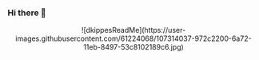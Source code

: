 ### Hi there 👋

<div align="center">
![dkippesReadMe](https://user-images.githubusercontent.com/61224068/107314037-972c2200-6a72-11eb-8497-53c8102189c6.jpg)
</div>


<!--
**dkippes/dkippes** is a ✨ _special_ ✨ repository because its `README.md` (this file) appears on your GitHub profile.

Here are some ideas to get you started:

- 🔭 I’m currently working on ...
- 🌱 I’m currently learning ...
- 👯 I’m looking to collaborate on ...
- 🤔 I’m looking for help with ...
- 💬 Ask me about ...
- 📫 How to reach me: ...
- 😄 Pronouns: ...
- ⚡ Fun fact: ...
-->
